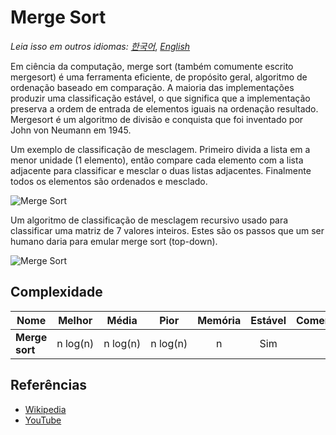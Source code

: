 # Merge Sort

_Leia isso em outros idiomas:_
[_한국어_](README.ko-KR.md),
[_English_](README.md)

Em ciência da computação, merge sort (também comumente escrito
mergesort) é uma ferramenta eficiente, de propósito geral,
algoritmo de ordenação baseado em comparação. A maioria das implementações
produzir uma classificação estável, o que significa que a implementação
preserva a ordem de entrada de elementos iguais na ordenação
resultado. Mergesort é um algoritmo de divisão e conquista que
foi inventado por John von Neumann em 1945.

Um exemplo de classificação de mesclagem. Primeiro divida a lista em
a menor unidade (1 elemento), então compare cada
elemento com a lista adjacente para classificar e mesclar o
duas listas adjacentes. Finalmente todos os elementos são ordenados
e mesclado.

![Merge Sort](https://upload.wikimedia.org/wikipedia/commons/c/cc/Merge-sort-example-300px.gif)

Um algoritmo de classificação de mesclagem recursivo usado para classificar uma matriz de 7
valores inteiros. Estes são os passos que um ser humano daria para
emular merge sort (top-down).

![Merge Sort](https://upload.wikimedia.org/wikipedia/commons/e/e6/Merge_sort_algorithm_diagram.svg)

## Complexidade

| Nome                  | Melhor            | Média             | Pior               | Memória    | Estável    | Comentários  |
| --------------------- | :-------------: | :-----------------: | :-----------------: | :-------: | :-------: | :-------- |
| **Merge sort**        | n&nbsp;log(n)   | n&nbsp;log(n)       | n&nbsp;log(n)       | n         | Sim       |           |

## Referências

- [Wikipedia](https://en.wikipedia.org/wiki/Merge_sort)
- [YouTube](https://www.youtube.com/watch?v=KF2j-9iSf4Q&index=27&list=PLLXdhg_r2hKA7DPDsunoDZ-Z769jWn4R8)
